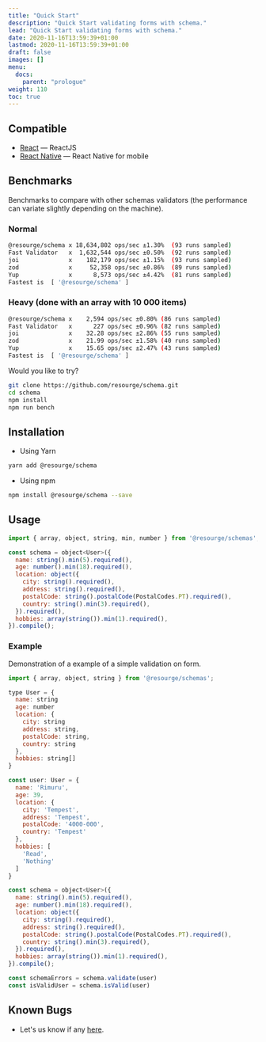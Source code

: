 ```yaml
---
title: "Quick Start"
description: "Quick Start validating forms with schema."
lead: "Quick Start validating forms with schema."
date: 2020-11-16T13:59:39+01:00
lastmod: 2020-11-16T13:59:39+01:00
draft: false
images: []
menu:
  docs:
    parent: "prologue"
weight: 110
toc: true
---
```


## Compatible

- [React](https://reactjs.com/) — ReactJS
- [React Native](https://react-native.org/) — React Native for mobile

## Benchmarks

Benchmarks to compare with other schemas validators (the performance can variate slightly depending on the machine).

### Normal

```sh
@resourge/schema x 18,634,802 ops/sec ±1.30%  (93 runs sampled)
Fast Validator   x  1,632,544 ops/sec ±0.50%  (92 runs sampled)
joi              x    182,179 ops/sec ±1.15%  (93 runs sampled)
zod              x     52,358 ops/sec ±0.86%  (89 runs sampled)
Yup              x      8,573 ops/sec ±4.42%  (81 runs sampled)
Fastest is  [ '@resourge/schema' ]
```

### Heavy (done with an array with 10 000 items)

```sh
@resourge/schema x    2,594 ops/sec ±0.80% (86 runs sampled)
Fast Validator   x      227 ops/sec ±0.96% (82 runs sampled)
joi              x    32.28 ops/sec ±2.86% (55 runs sampled)
zod              x    21.99 ops/sec ±1.58% (40 runs sampled)
Yup              x    15.65 ops/sec ±2.47% (43 runs sampled)
Fastest is  [ '@resourge/schema' ]
```

Would you like to try?

```sh
git clone https://github.com/resourge/schema.git
cd schema
npm install
npm run bench
```

## Installation

- Using Yarn

```bash
yarn add @resourge/schema
```

- Using npm

```bash
npm install @resourge/schema --save
```

## Usage

```javascript
import { array, object, string, min, number } from '@resourge/schemas';

const schema = object<User>({
  name: string().min(5).required(),
  age: number().min(18).required(),
  location: object({
    city: string().required(),
    address: string().required(),
    postalCode: string().postalCode(PostalCodes.PT).required(),
    country: string().min(3).required(),
  }).required(),
  hobbies: array(string()).min(1).required(),
}).compile();


```

### Example

Demonstration of a example of a simple validation on form.

```javascript
import { array, object, string } from '@resourge/schemas';

type User = {
  name: string
  age: number
  location: {
    city: string
    address: string,
    postalCode: string,
    country: string
  },
  hobbies: string[]
}

const user: User = {
  name: 'Rimuru',
  age: 39,
  location: {
    city: 'Tempest',
    address: 'Tempest',
    postalCode: '4000-000',
    country: 'Tempest'
  },
  hobbies: [
	'Read',
	'Nothing'
  ]	
}

const schema = object<User>({
  name: string().min(5).required(),
  age: number().min(18).required(),
  location: object({
    city: string().required(),
    address: string().required(),
    postalCode: string().postalCode(PostalCodes.PT).required(),
    country: string().min(3).required(),
  }).required(),
  hobbies: array(string()).min(1).required(),
}).compile();

const schemaErrors = schema.validate(user)
const isValidUser = schema.isValid(user)
```

## Known Bugs

- Let's us know if any <a href="https://github.com/resourge/schema/issues">here</a>.

